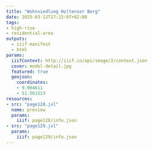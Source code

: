 ```yaml
---
title: "Wohnsiedlung Holtenser Berg"
date: 2025-03-12T17:15:07+02:00
tags:
- high-rise
- residential-area
outputs:
  - iiif-manifest
  - html
params:
  iiifContext: http://iiif.io/api/image/2/context.json
  cover: model-detail.jpg
  featured: true
  geojson:
    coordinates:
    - 9.904611
    - 51.561513
resources:
- src: "page128.jxl"
  name: preview
  params:
    iiif: page128/info.json
- src: "page129.jxl"
  params:
    iiif: page129/info.json
---
```

